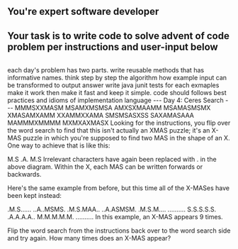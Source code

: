 ## You're <role>expert software developer</role>

## Your task is to <purpose>write code to solve advent of code problem per instructions and user-input below</purpose>

```xml
```

<instructions>
    <instruction>each day's problem has two parts. write reusable methods that has informative names.</instruction>
    <instruction>think step by step the algorithm how example input can be transformed to output answer</instruction>
    <instruction>write java junit tests for each exmaples</instruction>
    <instruction>make it work then make it fast and keep it simple.</instruction>
    <instruction>code should follows best practices and idioms of implementation language</instruction>
</instructions>

<user-input>
--- Day 4: Ceres Search ---
<part-2>

<example>
MMMSXXMASM
MSAMXMSMSA
AMXSXMAAMM
MSAMASMSMX
XMASAMXAMM
XXAMMXXAMA
SMSMSASXSS
SAXAMASAAA
MAMMMXMMMM
MXMXAXMASX
Looking for the instructions, you flip over the word search to find that this isn't actually an XMAS puzzle; it's an X-MAS puzzle in which you're supposed to find two MAS in the shape of an X. One way to achieve that is like this:

M.S
.A.
M.S
Irrelevant characters have again been replaced with . in the above diagram. Within the X, each MAS can be written forwards or backwards.

Here's the same example from before, but this time all of the X-MASes have been kept instead:

.M.S......
..A..MSMS.
.M.S.MAA..
..A.ASMSM.
.M.S.M....
..........
S.S.S.S.S.
.A.A.A.A..
M.M.M.M.M.
..........
In this example, an X-MAS appears 9 times.
</example>

Flip the word search from the instructions back over to the word search side and try again. How many times does an X-MAS appear?
</user-input>
